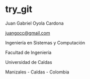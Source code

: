 try_git
=======

Juan Gabriel Oyola Cardona

juangocc@gmail.com

Ingeniería en Sistemas y Computación

Facultad de Ingeniería

Universidad de Caldas

Manizales - Caldas - Colombia
